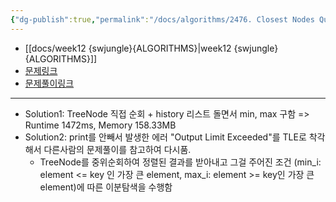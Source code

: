 ```yaml
---
{"dg-publish":true,"permalink":"/docs/algorithms/2476. Closest Nodes Queries in a Binary Search Tree {코멘트 있음}/","title":"2476. Closest Nodes Queries in a Binary Search Tree {코멘트 있음}"}
---
```


- [[docs/week12 {swjungle}{ALGORITHMS}\|week12 {swjungle}{ALGORITHMS}]]
- [문제링크](https://leetcode.com/contest/weekly-contest-320/problems/closest-nodes-queries-in-a-binary-search-tree/)
- [문제풀이링크](https://github.com/ChoiWheatley/swjungle-week12/blob/main/test-1/2476.%20Closest%20Nodes%20Queries%20in%20a%20Binary%20Search%20Tree.py)
___
- Solution1: TreeNode 직접 순회 +  history 리스트 돌면서 min, max 구함 =>  Runtime 1472ms, Memory 158.33MB
- Solution2: print를 안빼서 발생한 에러 "Output Limit Exceeded"를 TLE로 착각해서 다른사람의 문제풀이를 참고하여 다시품.
	- TreeNode를 중위순회하여  정렬된 결과를 받아내고 그걸 주어진 조건 (min_i: element <= key 인 가장 큰 element, max_i: element >= key인 가장 큰 element)에 따른 이분탐색을 수행함
